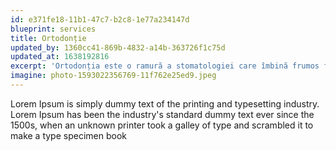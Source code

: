```yaml
---
id: e371fe18-11b1-47c7-b2c8-1e77a234147d
blueprint: services
title: Ortodonție
updated_by: 1360cc41-869b-4832-a14b-363726f1c75d
updated_at: 1638192816
excerpt: 'Ortodonția este o ramură a stomatologiei care îmbină frumos funcționalitatea și estetica. Majoritatea pacienților care iau în considerare un aparat dentar o fac din motive legate de aspectul danturii, însă scopul principal al ortodonției este de a asigura o ocluzie corectă. Pentru a realiza acest lucru, dinții sunt îndreptați și aliniați și arcadele sunt echilibrate, ceea ce asigură un zâmbet frumos.'
imagine: photo-1593022356769-11f762e25ed9.jpeg
---
```

Lorem Ipsum is simply dummy text of the printing and typesetting industry. Lorem Ipsum has been the industry's standard dummy text ever since the 1500s, when an unknown printer took a galley of type and scrambled it to make a type specimen book